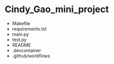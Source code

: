 

# Cindy_Gao_mini_project

- Makefile
- requirements.txt
- main.py
- test.py
- README
- .devcontainer
- .github/workflows
